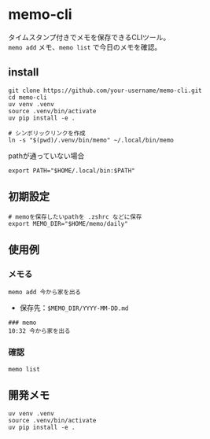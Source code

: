 # memo-cli

タイムスタンプ付きでメモを保存できるCLIツール。  
`memo add` メモ、`memo list` で今日のメモを確認。

## install
```shell
git clone https://github.com/your-username/memo-cli.git
cd memo-cli
uv venv .venv
source .venv/bin/activate
uv pip install -e .

# シンボリックリンクを作成
ln -s "$(pwd)/.venv/bin/memo" ~/.local/bin/memo
```
pathが通っていない場合
```shell
export PATH="$HOME/.local/bin:$PATH"
```

## 初期設定
```shell
# memoを保存したいpathを .zshrc などに保存
export MEMO_DIR="$HOME/memo/daily"
```

## 使用例
### メモる

```
memo add 今から家を出る
```

- 保存先：`$MEMO_DIR/YYYY-MM-DD.md`
```
### memo
10:32 今から家を出る
```

### 確認

```
memo list
```

## 開発メモ
```
uv venv .venv
source .venv/bin/activate
uv pip install -e .
```